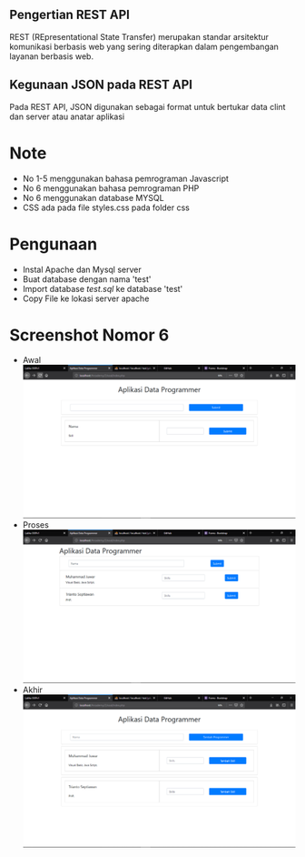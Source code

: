## Pengertian REST API
REST (REpresentational State Transfer) merupakan standar arsitektur komunikasi berbasis web yang sering diterapkan dalam pengembangan layanan berbasis web.

## Kegunaan JSON pada REST API
Pada REST API, JSON digunakan sebagai format untuk bertukar data clint dan server atau anatar aplikasi

# Note
* No 1-5 menggunakan bahasa pemrograman Javascript
* No 6 menggunakan bahasa pemrograman PHP
* No 6 menggunakan database MYSQL
* CSS ada pada file styles.css pada folder css

# Pengunaan
* Instal Apache dan Mysql server
* Buat database dengan nama 'test'
* Import database _test.sql_ ke database 'test'
* Copy File ke lokasi server apache

# Screenshot  Nomor 6
* Awal
![alt text](https://github.com/juwar/tes-arkademy-2/blob/master/Screenshot_Awal.png)
* Proses
![alt text](https://github.com/juwar/tes-arkademy-2/blob/master/Screenshot_Proses.png)
* Akhir
![alt text](https://github.com/juwar/tes-arkademy-2/blob/master/Screenshot_Akhir.png)

